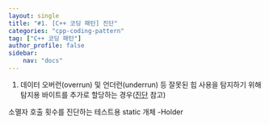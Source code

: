```yaml
---
layout: single
title: "#1. [C++ 코딩 패턴] 진단"
categories: "cpp-coding-pattern"
tag: ["C++ 코딩 패턴"]
author_profile: false
sidebar: 
    nav: "docs"
---
```


1. 데이터 오버런(overrun) 및 언더런(underrun) 등 잘못된 힙 사용을 탐지하기 위해 탐지용 바이트를 추가로 할당하는 경우([진단](https://tango1202.github.io/cpp-coding-pattern/cpp-coding-pattern-diagnostics/) 참고)


소멸자 호출 횟수를 진단하는 테스트용 static 개체 -Holder


